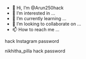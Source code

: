 - 👋 Hi, I’m @Arun250hack
- 👀 I’m interested in ...
- 🌱 I’m currently learning ...
- 💞️ I’m looking to collaborate on ...
- 📫 How to reach me ...

<!---
Arun250hack/Arun250hack is a ✨ special ✨ repository because its `README.md` (this file) appears on your GitHub profile.
You can click the Preview link to take a look at your changes.
--->hack Instagram password
nikhitha_pilla
hack 
password

